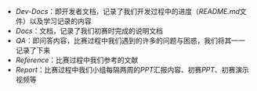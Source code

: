 - *Dev-Docs*：即开发者文档，记录了我们开发过程中的进度（*README.md*文件）以及学习记录的内容
- *Docs*：文档，记录了我们初赛时完成的说明文档
- *QA*：即问答内容，比赛过程中我们遇到的许多的问题与困惑，我们将其一一记录了下来
- *Reference*：比赛过程中我们参考的文献
- *Report*：比赛过程中我们小组每隔两周的*PPT*汇报内容、初赛*PPT*、初赛演示视频等
